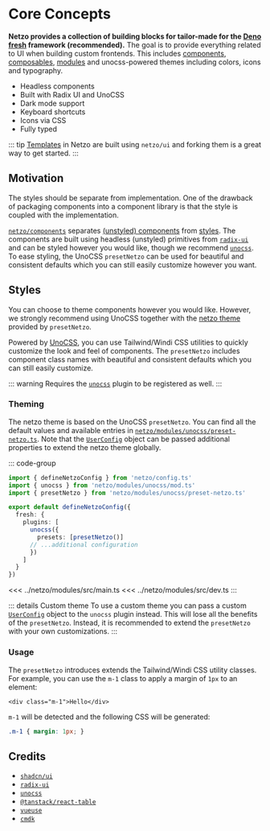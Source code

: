 # Core Concepts

**Netzo provides a collection of building blocks for tailor-made for the [Deno fresh](https://fresh.deno.dev/) framework (**recommended**).** The goal is to provide everything related to UI when building custom frontends. This includes [components](/docs/netzo/components), [composables](/docs/netzo/composables), [modules](/docs/netzo/modules) and unocss-powered themes including colors, icons and typography.

- Headless components
- Built with Radix UI and UnoCSS
- Dark mode support
- Keyboard shortcuts
- Icons via CSS
- Fully typed

::: tip [Templates](/docs/templates/apps) in Netzo are built using `netzo/ui` and forking them is a great way to get started.
:::

## Motivation

The styles should be separate from implementation. One of the drawback of packaging components into a component library is that the style is coupled with the implementation.

[`netzo/components`](/docs/netzo/components) separates [(unstyled) components](#components) from [styles](#styles). The components are built using headless (unstyled) primitives from [`radix-ui`](https://www.radix-ui.com/) and can be styled however you would like, though we recommend [`unocss`](https://unocss.dev/). To ease styling, the UnoCSS `presetNetzo` can be used for beautiful and consistent defaults which you can still easily customize however you want.

<!-- ## Getting Started

Coming soon...

### Installation

Coming soon... -->

## Styles

You can choose to theme components however you would like. However, we strongly recommend using UnoCSS together with the [netzo theme](#theming) provided by `presetNetzo`.

Powered by [UnoCSS](https://github.com/antfu/unocss), you can use Tailwind/Windi CSS utilities to quickly customize the look and feel of components. The `presetNetzo` includes component class names with beautiful and consistent defaults which you can still easily customize.

::: warning Requires the [`unocss`](/docs/netzo/modules/unocss) plugin to be registered as well.
:::

### Theming

The netzo theme is based on the UnoCSS `presetNetzo`. You can find all the default values and available entries in [`netzo/modules/unocss/preset-netzo.ts`](https://github.com/netzo/netzo/blob/main/lib/unocss/preset-netzo.ts). Note that the [`UserConfig`](https://unocss.dev/config) object can be passed additional properties to extend the netzo theme globally.

::: code-group
```ts [netzo.config.ts]
import { defineNetzoConfig } from 'netzo/config.ts'
import { unocss } from 'netzo/modules/unocss/mod.ts'
import { presetNetzo } from 'netzo/modules/unocss/preset-netzo.ts'

export default defineNetzoConfig({
  fresh: {
    plugins: [
      unocss({
        presets: [presetNetzo()]
      // ...additional configuration
      })
    ]
  }
})
```
<<< ../netzo/modules/src/main.ts
<<< ../netzo/modules/src/dev.ts
:::

::: details Custom theme
To use a custom theme you can pass a custom [`UserConfig`](https://unocss.dev/config) object to the `unocss` plugin instead. This will lose all the benefits of the `presetNetzo`. Instead, it is recommended to extend the `presetNetzo` with your own customizations.
:::

### Usage

The `presetNetzo` introduces extends the Tailwind/Windi CSS utility classes. For example, you can use the `m-1` class to apply a margin of `1px` to an element:

```tsx
<div class="m-1">Hello</div>
```

`m-1` will be detected and the following CSS will be generated:

```css
.m-1 { margin: 1px; }
```

## Credits

- [`shadcn/ui`](https://ui.shadcn.com/)
- [`radix-ui`](https://www.radix-ui.com/)
- [`unocss`](https://unocss.dev/)
- [`@tanstack/react-table`](https://tanstack.com/table/v8)
- [`vueuse`](https://vueuse.org/)
- [`cmdk`](https://cmdk.paco.me/)
